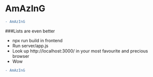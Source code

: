 # AmAzInG

```diff
- AmAzInG
```

###Lists are even better
* npx run build in frontend
* Run server/app.js
* Look up http://localhost:3000/ in your most favourite and precious browser
* Wow


```diff
- AmAzInG
```
